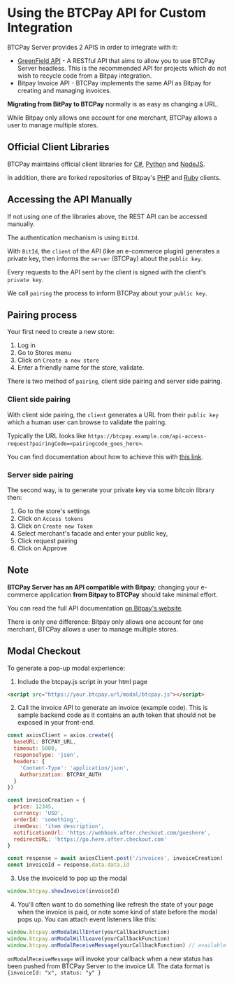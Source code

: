 # Using the BTCPay API for Custom Integration

BTCPay Server provides 2 APIS in order to integrate with it:

- [GreenField API](/Development/GreenFieldExample.md) - A RESTful API that aims to allow you to use BTCPay Server headless. This is the recommended API for projects which do not wish to recycle code from a Bitpay integration.
- Bitpay Invoice API - BTCPay implements the same API as Bitpay for creating and managing invoices.

**Migrating from BitPay to BTCPay** normally is as easy as changing a URL.

While Bitpay only allows one account for one merchant, BTCPay allows a user to manage multiple stores.

## Official Client Libraries

BTCPay maintains official client libraries for [C#](https://github.com/MetacoSA/NBitpayClient), [Python](https://github.com/btcpayserver/btcpay-python) and [NodeJS](https://github.com/btcpayserver/node-btcpay).

In addition, there are forked repositories of Bitpay's [PHP](https://github.com/btcpayserver/btcpayserver-php-client) and [Ruby](https://github.com/bitpay/ruby-client) clients.

## Accessing the API Manually

If not using one of the libraries above, the REST API can be accessed manually.

The authentication mechanism is using `BitId`.

With `BitId`, the `client` of the API (like an e-commerce plugin) generates a private key, then informs the `server` (BTCPay) about the `public key`.

Every requests to the API sent by the client is signed with the client's `private key`.

We call `pairing` the process to inform BTCPay about your `public key`.

## Pairing process

Your first need to create a new store:

1. Log in
2. Go to Stores menu
3. Click on `Create a new store`
4. Enter a friendly name for the store, validate.

There is two method of `pairing`, client side pairing and server side pairing.

### Client side pairing

With client side pairing, the `client` generates a URL from their `public key` which a human user can browse to validate the pairing.

Typically the URL looks like `https://btcpay.example.com/api-access-request?pairingCode=<pairingcode_goes_here>`.

You can find documentation about how to achieve this with [this link](https://support.bitpay.com/hc/en-us/articles/115003001183-How-do-I-pair-my-client-and-create-a-token-).

### Server side pairing

The second way, is to generate your private key via some bitcoin library then:

1. Go to the store's settings
2. Click on `Access tokens`
3. Click on `Create new Token`
4. Select merchant's facade and enter your public key,
5. Click request pairing
6. Click on Approve

## Note

**BTCPay Server has an API compatible with Bitpay**; changing your e-commerce application **from Bitpay to BTCPay** should take minimal effort.

You can read the full API documentation [on Bitpay's website](https://bitpay.com/api#resource-Invoices).

There is only one difference: Bitpay only allows one account for one merchant, BTCPay allows a user to manage multiple stores.

## Modal Checkout

To generate a pop-up modal experience:

1. Include the btcpay.js script in your html page

```html
<script src="https://your.btcpay.url/modal/btcpay.js"></script>
```

2. Call the invoice API to generate an invoice (example code). This is sample backend code as it contains an auth token that should not be exposed in your front-end.

```js
const axiosClient = axios.create({
  baseURL: BTCPAY_URL,
  timeout: 5000,
  responseType: 'json',
  headers: {
    'Content-Type': 'application/json',
    Authorization: BTCPAY_AUTH
  }
})

const invoiceCreation = {
  price: 12345,
  currency: 'USD',
  orderId: 'something',
  itemDesc: 'item description',
  notificationUrl: 'https://webhook.after.checkout.com/goeshere',
  redirectURL: 'https://go.here.after.checkout.com'
}

const response = await axiosClient.post('/invoices', invoiceCreation)
const invoiceId = response.data.data.id
```

3. Use the invoiceId to pop up the modal

```js
window.btcpay.showInvoice(invoiceId)
```

4. You'll often want to do something like refresh the state of your page when the invoice is paid, or note some kind of state before the modal pops up. You can attach event listeners like this:

```js
window.btcpay.onModalWillEnter(yourCallbackFunction)
window.btcpay.onModalWillLeave(yourCallbackFunction)
window.btcpay.onModalReceiveMessage(yourCallbackFunction) // available from v1.0.5.6
```

`onModalReceiveMessage` will invoke your callback when a new status has been pushed from BTCPay Server to the invoice UI. The data format is `{invoiceId: "x", status: "y" }`
